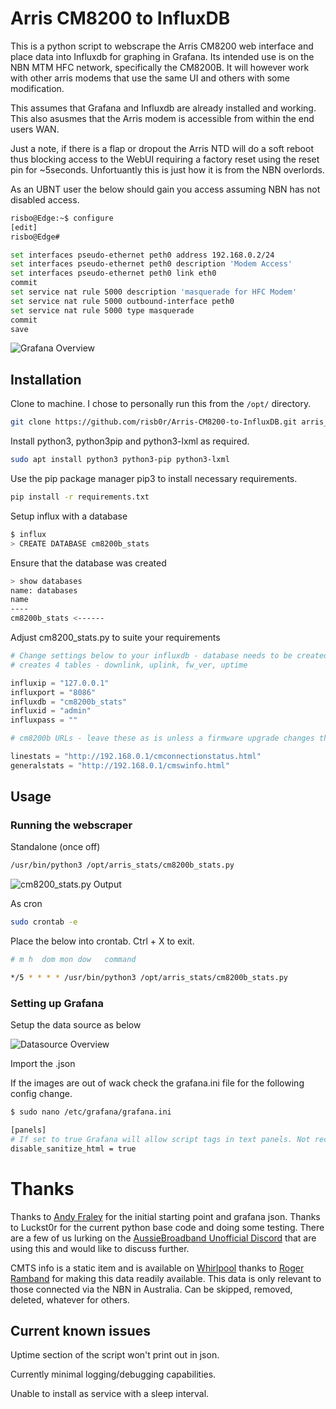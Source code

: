 # Arris CM8200 to InfluxDB

This is a python script to webscrape the Arris CM8200 web interface and place data into Influxdb for graphing in Grafana. Its intended use is on the NBN MTM HFC network, specifically the CM8200B. It will however work with other arris modems that use the same UI and others with some modification.

This assumes that Grafana and Influxdb are already installed and working.
This also asusmes that the Arris modem is accessible from within the end users WAN.

Just a note, if there is a flap or dropout the Arris NTD will do a soft reboot thus blocking access to the WebUI requiring a factory reset using the reset pin for ~5seconds. Unfortuantly this is just how it is from the NBN overlords.

As an UBNT user the below should gain you access assuming NBN has not disabled access.
```bash
risbo@Edge:~$ configure
[edit]
risbo@Edge#

set interfaces pseudo-ethernet peth0 address 192.168.0.2/24
set interfaces pseudo-ethernet peth0 description 'Modem Access'
set interfaces pseudo-ethernet peth0 link eth0
commit
set service nat rule 5000 description 'masquerade for HFC Modem'
set service nat rule 5000 outbound-interface peth0
set service nat rule 5000 type masquerade
commit
save
```
![Grafana Overview](https://raw.githubusercontent.com/risb0r/Arris-CM8200-to-InfluxDB/master/images/overview.png)

## Installation

Clone to machine. I chose to personally run this from the `/opt/` directory.
```bash
git clone https://github.com/risb0r/Arris-CM8200-to-InfluxDB.git arris_stats
```

Install python3, python3pip and python3-lxml as required.
```bash
sudo apt install python3 python3-pip python3-lxml
```
Use the pip package manager pip3 to install necessary requirements.
```bash
pip install -r requirements.txt
```

Setup influx with a database
```bash
$ influx
> CREATE DATABASE cm8200b_stats
```
Ensure that the database was created
```bash
> show databases
name: databases
name
----
cm8200b_stats <------
```

Adjust cm8200_stats.py to suite your requirements
```python
# Change settings below to your influxdb - database needs to be created or existing db
# creates 4 tables - downlink, uplink, fw_ver, uptime

influxip = "127.0.0.1"
influxport = "8086"
influxdb = "cm8200b_stats"
influxid = "admin"
influxpass = ""

# cm8200b URLs - leave these as is unless a firmware upgrade changes them

linestats = "http://192.168.0.1/cmconnectionstatus.html"
generalstats = "http://192.168.0.1/cmswinfo.html"
```

## Usage
### Running the webscraper

Standalone (once off)
```bash
/usr/bin/python3 /opt/arris_stats/cm8200b_stats.py
```

![cm8200_stats.py Output](https://raw.githubusercontent.com/risb0r/Arris-CM8200-to-InfluxDB/master/images/output.png)

As cron
```bash
sudo crontab -e
```
Place the below into crontab. Ctrl + X to exit.
```bash
# m h  dom mon dow   command

*/5 * * * * /usr/bin/python3 /opt/arris_stats/cm8200b_stats.py
```

### Setting up Grafana

Setup the data source as below

![Datasource Overview](https://raw.githubusercontent.com/risb0r/Arris-CM8200-to-InfluxDB/master/images/datasource.png)


Import the .json

If the images are out of wack check the grafana.ini file for the following config change.
```bash
$ sudo nano /etc/grafana/grafana.ini

[panels]
# If set to true Grafana will allow script tags in text panels. Not recommended as it enable XSS vulnerabilities.
disable_sanitize_html = true
```
# Thanks
Thanks to [Andy Fraley](https://github.com/andrewfraley/arris_cable_modem_stats) for the initial starting point and grafana json.
Thanks to Luckst0r for the current python base code and doing some testing.
There are a few of us lurking on the [AussieBroadband Unofficial Discord](https://forums.whirlpool.net.au/archive/2713195) that are using this and would like to discuss further.

CMTS info is a static item and is available on [Whirlpool](https://whirlpool.net.au/wiki/cmts-upgrades) thanks to [Roger Ramband](https://forums.whirlpool.net.au/user/117375) for making this data readily available. This data is only relevant to those connected via the NBN in Australia. Can be skipped, removed, deleted, whatever for others.


## Current known issues
Uptime section of the script won't print out in json.
           
Currently minimal logging/debugging capabilities.

Unable to install as service with a sleep interval.
